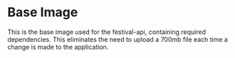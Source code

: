 # Base Image
This is the base image used for the festival-api, containing required dependencies. This eliminates the need to upload a 700mb file each time a change is made to
the application.